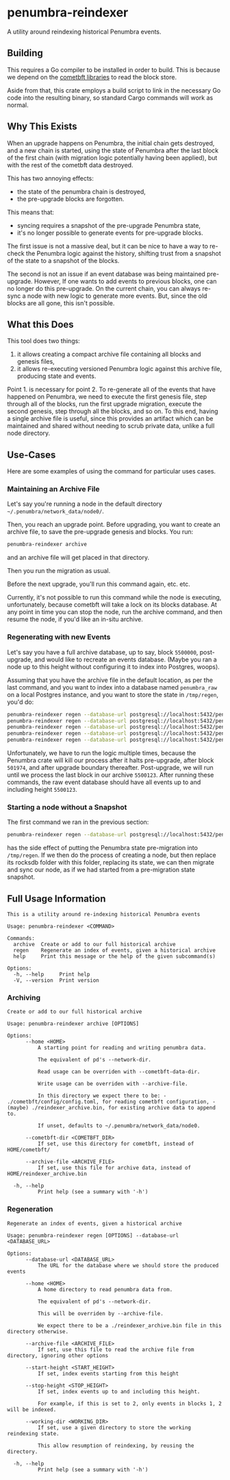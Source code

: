 # penumbra-reindexer

A utility around reindexing historical Penumbra events.

## Building

This requires a Go compiler to be installed in order to build.
This is because we depend on the [cometbft libraries](https://pkg.go.dev/github.com/cometbft/cometbft)
to read the block store.

Aside from that, this crate employs a build script to link in the necessary Go code
into the resulting binary, so standard Cargo commands will work as normal.

## Why This Exists

When an upgrade happens on Penumbra, the initial chain gets destroyed, and a new chain is started,
using the state of Penumbra after the last block of the first chain (with migration logic potentially
having been applied), but with the rest of the cometbft data destroyed.

This has two annoying effects:
- the state of the penumbra chain is destroyed,
- the pre-upgrade blocks are forgotten.

This means that:
- syncing requires a snapshot of the pre-upgrade Penumbra state,
- it's no longer possible to generate events for pre-upgrade blocks.

The first issue is not a massive deal, but it can be nice to have a way to re-check
the Penumbra logic against the history, shifting trust from a snapshot of the state to
a snapshot of the blocks.

The second is not an issue if an event database was being maintained pre-upgrade.
However, If one wants to add events to previous blocks, one can no longer
do this pre-upgrade.
On the current chain, you can always re-sync a node with new logic to generate more events.
But, since the old blocks are all gone, this isn't possible.

## What this Does

This tool does two things:
1. it allows creating a compact archive file containing all blocks and genesis files,
2. it allows re-executing versioned Penumbra logic against this archive file, producing state and events.

Point 1. is necessary for point 2.
To re-generate all of the events that have happened on Penumbra, we need to execute the first
genesis file, step through all of the blocks, run the first upgrade migration, execute the second genesis,
step through all the blocks, and so on.
To this end, having a single archive file is useful, since this provides an artifact which can be maintained
and shared without needing to scrub private data, unlike a full node directory.

## Use-Cases

Here are some examples of using the command for particular uses cases.

### Maintaining an Archive File

Let's say you're running a node in the default directory `~/.penumbra/network_data/node0/`.

Then, you reach an upgrade point.
Before upgrading, you want to create an archive file, to save the pre-upgrade genesis and blocks.
You run:
```bash
penumbra-reindexer archive
```
and an archive file will get placed in that directory.

Then you run the migration as usual.

Before the next upgrade, you'll run this command again, etc. etc.

Currently, it's not possible to run this command while the node is executing,
unfortunately, because cometbft will take a lock on its blocks database.
At any point in time you can stop the node, run the archive command,
and then resume the node, if you'd like an in-situ archive.

### Regenerating with new Events

Let's say you have a full archive database, up to say, block `5500000`, post-upgrade,
and would like to recreate an events database.
(Maybe you ran a node up to this height without configuring it to index into Postgres, woops).

Assuming that you have the archive file in the default location, as per the last command,
and you want to index into a database named `penumbra_raw` on a local Postgres instance,
and you want to store the state in `/tmp/regen`, you'd do:

```bash
penumbra-reindexer regen --database-url postgresql://localhost:5432/penumbra_raw?sslmode=disable --working-dir /tmp/regen --stop-height 501974
penumbra-reindexer regen --database-url postgresql://localhost:5432/penumbra_raw?sslmode=disable --working-dir /tmp/regen --stop-height 2611799
penumbra-reindexer regen --database-url postgresql://localhost:5432/penumbra_raw?sslmode=disable --working-dir /tmp/regen --stop-height 4378761
penumbra-reindexer regen --database-url postgresql://localhost:5432/penumbra_raw?sslmode=disable --working-dir /tmp/regen --stop-height 5480873
penumbra-reindexer regen --database-url postgresql://localhost:5432/penumbra_raw?sslmode=disable --working-dir /tmp/regen
```

Unfortunately, we have to run the logic multiple times, because the Penumbra crate will kill our process after it halts pre-upgrade,
after block `501974`, and after upgrade boundary thereafter.
Post-upgrade, we will run until we process the last block in our archive `5500123`.
After running these commands, the raw event database should have all events up to and including height `5500123`.

### Starting a node without a Snapshot

The first command we ran in the previous section:

```bash
penumbra-reindexer regen --database-url postgresql://localhost:5432/penumbra_raw?sslmode=disable --working-dir /tmp/regen --stop-height 501974
```

has the side effect of putting the Penumbra state pre-migration into `/tmp/regen`.
If we then do the process of creating a node, but then replace its rocksdb folder with this folder,
replacing its state, we can then migrate and sync our node, as if we had started from a pre-migration state snapshot.

## Full Usage Information

```
This is a utility around re-indexing historical Penumbra events

Usage: penumbra-reindexer <COMMAND>

Commands:
  archive  Create or add to our full historical archive
  regen    Regenerate an index of events, given a historical archive
  help     Print this message or the help of the given subcommand(s)

Options:
  -h, --help     Print help
  -V, --version  Print version
```

### Archiving

```
Create or add to our full historical archive

Usage: penumbra-reindexer archive [OPTIONS]

Options:
      --home <HOME>
          A starting point for reading and writing penumbra data.
          
          The equivalent of pd's --network-dir.
          
          Read usage can be overriden with --cometbft-data-dir.
          
          Write usage can be overriden with --archive-file.
          
          In this directory we expect there to be: - ./cometbft/config/config.toml, for reading cometbft configuration, - (maybe) ./reindexer_archive.bin, for existing archive data to append to.
          
          If unset, defaults to ~/.penumbra/network_data/node0.

      --cometbft-dir <COMETBFT_DIR>
          If set, use this directory for cometbft, instead of HOME/cometbft/

      --archive-file <ARCHIVE_FILE>
          If set, use this file for archive data, instead of HOME/reindexer_archive.bin

  -h, --help
          Print help (see a summary with '-h')
```

### Regeneration

```
Regenerate an index of events, given a historical archive

Usage: penumbra-reindexer regen [OPTIONS] --database-url <DATABASE_URL>

Options:
      --database-url <DATABASE_URL>
          The URL for the database where we should store the produced events

      --home <HOME>
          A home directory to read penumbra data from.
          
          The equivalent of pd's --network-dir.
          
          This will be overriden by --archive-file.
          
          We expect there to be a ./reindexer_archive.bin file in this directory otherwise.

      --archive-file <ARCHIVE_FILE>
          If set, use this file to read the archive file from directory, ignoring other options

      --start-height <START_HEIGHT>
          If set, index events starting from this height

      --stop-height <STOP_HEIGHT>
          If set, index events up to and including this height.
          
          For example, if this is set to 2, only events in blocks 1, 2 will be indexed.

      --working-dir <WORKING_DIR>
          If set, use a given directory to store the working reindexing state.
          
          This allow resumption of reindexing, by reusing the directory.

  -h, --help
          Print help (see a summary with '-h')
```
